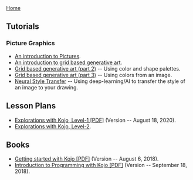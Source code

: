 <div class="nav">
  <a href="index.html">Home</a>
</div>

## Tutorials
### Picture Graphics
* [An introduction to Pictures](tutorials/pictures-intro.html).
* [An introduction to grid based generative art](tutorials/generative-art-grid-intro.html).
* [Grid based generative art (part 2)](tutorials/generative-art-grid-part2.html) -- Using color and shape palettes.
* [Grid based generative art (part 3)](tutorials/generative-art-grid-part3.html) -- Using colors from an image.
* [Neural Style Transfer](tutorials/neural-style.html) -- Using deep-learning/AI to transfer the style of an image to your drawing.

## Lesson Plans
* [Explorations with Kojo, Level-1 [PDF]](https://github.com/litan/kojo/releases/download/2.9.05_release/Kojo-Lessons-Level1-180820.pdf) (Version -- August 18, 2020).
* [Explorations with Kojo, Level-2](tutorials/lessons-level2/index.html).

## Books
* [Getting started with Kojo [PDF]](https://github.com/litan/kojo/releases/download/2.9.05_release/getting-started-06-08-18.pdf) (Version -- August 6, 2018).
* [Introduction to Programming with Kojo [PDF]](https://github.com/litan/kojo/releases/download/2.9.05_release/intro-to-programming-180918.pdf) (Version -- September 18, 2018).

<br/>
<br/>
<br/>
<br/>
<br/>
<br/>
<br/>
<br/>
<br/>
<br/>
<br/>
<br/>
<br/>
<br/>
<br/>
<br/>
<br/>
<br/>
<br/>
<br/>
<br/>
